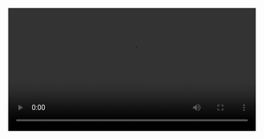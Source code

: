 <video width="100%" controls>
  <source src="https://github.com/benlaktibyassine/App-etudaint/blob/master/Screen_recording_20250329_140821.webm" type="video/mp4">
 v
</video>

